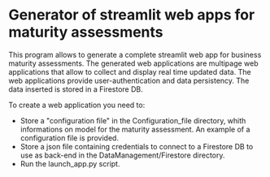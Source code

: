 # Generator of streamlit web apps for maturity assessments
This program allows to generate a complete streamlit web app for business maturity assessments. 
The generated web applications are multipage web applications that allow to collect and display real time updated data. The web applications provide user-authentication and data persistency. The data inserted is stored in a Firestore DB.

To create a web application you need to:
- Store a "configuration file" in the Configuration_file directory, whith informations on model for the maturity assessment. An example of a configuration file is provided.
- Store a json file containing credentials to connect to a Firestore DB to use as back-end in the DataManagement/Firestore directory.
- Run the launch_app.py script.


